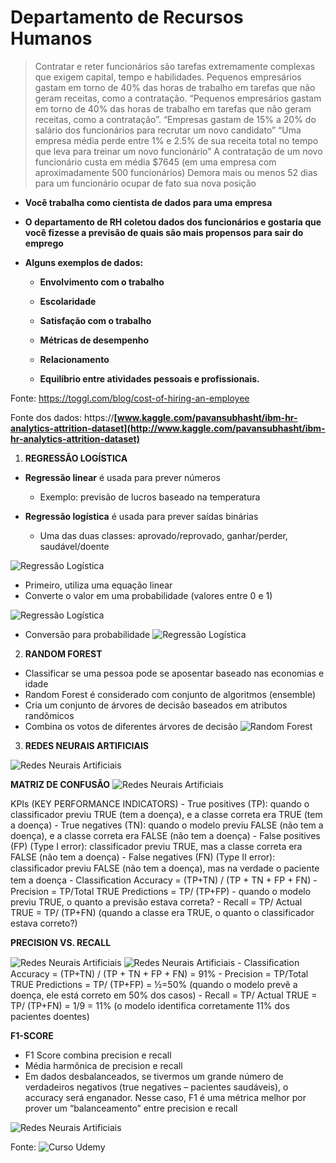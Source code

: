 # Departamento de Recursos Humanos

>   Contratar e reter funcionários são tarefas extremamente complexas que exigem capital, tempo e habilidades.
>   Pequenos empresários gastam em torno de 40% das horas de trabalho em tarefas que não geram receitas, como a contratação.
>   “Pequenos empresários gastam em torno de 40% das horas de trabalho em tarefas que não geram receitas, como a contratação”.
>   “Empresas gastam de 15% a 20% do salário dos funcionários para recrutar um novo candidato”
>   “Uma empresa média perde entre 1% e 2.5% de sua receita total no tempo que leva para treinar um novo funcionário”
>   A contratação de um novo funcionário custa em média $7645 (em uma empresa com aproximadamente 500 funcionários)
>   Demora mais ou menos 52 dias para um funcionário ocupar de fato sua nova posição   

-   **Você trabalha como cientista de dados para uma empresa**

-   **O departamento de RH coletou dados dos funcionários e gostaria que você
    fizesse a previsão de quais são mais propensos para sair do emprego**

-   **Alguns exemplos de dados:**

    -   **Envolvimento com o trabalho**

    -   **Escolaridade**

    -   **Satisfação com o trabalho**

    -   **Métricas de desempenho**

    -   **Relacionamento**

    -   **Equilíbrio entre atividades pessoais e profissionais.**

Fonte: <https://toggl.com/blog/cost-of-hiring-an-employee>

Fonte dos dados:
https://**[www.kaggle.com/pavansubhasht/ibm-hr-analytics-attrition-dataset](http://www.kaggle.com/pavansubhasht/ibm-hr-analytics-attrition-dataset)**

1.  **REGRESSÃO LOGÍSTICA**

-   **Regressão linear** é usada para prever números

    -   Exemplo: previsão de lucros baseado na temperatura

-   **Regressão logística** é usada para prever saídas binárias

    -   Uma das duas classes: aprovado/reprovado, ganhar/perder, saudável/doente
    
![Regressão Logística](https://github.com/callacius/Data_Science_RH/blob/main/images/01.png?raw=true)

-   Primeiro, utiliza uma equação linear
-   Converte o valor em uma probabilidade (valores entre 0 e 1)

![Regressão Logística](https://github.com/callacius/Data_Science_RH/blob/main/images/02.png?raw=true)

-   Conversão para probabilidade
![Regressão Logística](https://github.com/callacius/Data_Science_RH/blob/main/images/03.png?raw=true)

2.  **RANDOM FOREST**

-   Classificar se uma pessoa pode se aposentar baseado nas economias e idade
-   Random Forest é considerado com conjunto de algoritmos (ensemble)
-   Cria um conjunto de árvores de decisão baseados em atributos randômicos
-   Combina os votos de diferentes árvores de decisão
![Random Forest](https://github.com/callacius/Data_Science_RH/blob/main/images/04.png?raw=true)

3.  **REDES NEURAIS ARTIFICIAIS**

![Redes Neurais Artificiais](https://github.com/callacius/Data_Science_RH/blob/main/images/05.png?raw=true)

**MATRIZ DE CONFUSÃO**
![Redes Neurais Artificiais](https://github.com/callacius/Data_Science_RH/blob/main/images/06.png?raw=true)

KPIs (KEY PERFORMANCE INDICATORS)
    -   True positives (TP): quando o classificador previu TRUE (tem a doença), e  a classe correta era TRUE (tem a doença)
    -   True negatives (TN): quando o modelo previu FALSE (não tem a doença), e a classe correta era FALSE (não tem a doença)
    -   False positives (FP) (Type I error): classificador previu TRUE, mas a classe  correta era FALSE (não tem a doença) 
    -   False negatives (FN) (Type II error): classiﬁcador previu FALSE (não tem a doença), mas na verdade o paciente tem a doença
    -   Classiﬁcation Accuracy = (TP+TN) / (TP + TN + FP + FN)
    -   Precision = TP/Total TRUE Predictions = TP/ (TP+FP) - quando o modelo  previu TRUE, o quanto a previsão estava correta?
    -   Recall = TP/ Actual TRUE = TP/ (TP+FN) (quando a classe era TRUE, o quanto o classificador estava correto?)
 
**PRECISION VS. RECALL**

![Redes Neurais Artificiais](https://github.com/callacius/Data_Science_RH/blob/main/images/08.png?raw=true)
![Redes Neurais Artificiais](https://github.com/callacius/Data_Science_RH/blob/main/images/07.png?raw=true)
    -   Classiﬁcation Accuracy = (TP+TN) / (TP + TN + FP + FN) = 91%
    -   Precision = TP/Total TRUE Predictions = TP/ (TP+FP) = ½=50% (quando o  modelo prevê a doença, ele está correto em 50% dos casos)
    -   Recall = TP/ Actual TRUE = TP/ (TP+FN) = 1/9 = 11% (o modelo identifica corretamente 11% dos pacientes doentes)
    
**F1-SCORE**

-   F1 Score combina precision e recall
-   Média harmônica de precision e recall
-   Em dados desbalanceados, se tivermos um grande número  de verdadeiros negativos (true negatives – pacientes  saudáveis), o accuracy será enganador. Nesse caso, F1 é uma  métrica melhor por prover um “balanceamento” entre  precision e recall

![Redes Neurais Artificiais](https://github.com/callacius/Data_Science_RH/blob/main/images/09.png?raw=true)

Fonte: ![Curso Udemy](**https://www.udemy.com/course/ciencia-de-dados-para-empresas-e-negocios**?raw=true)




